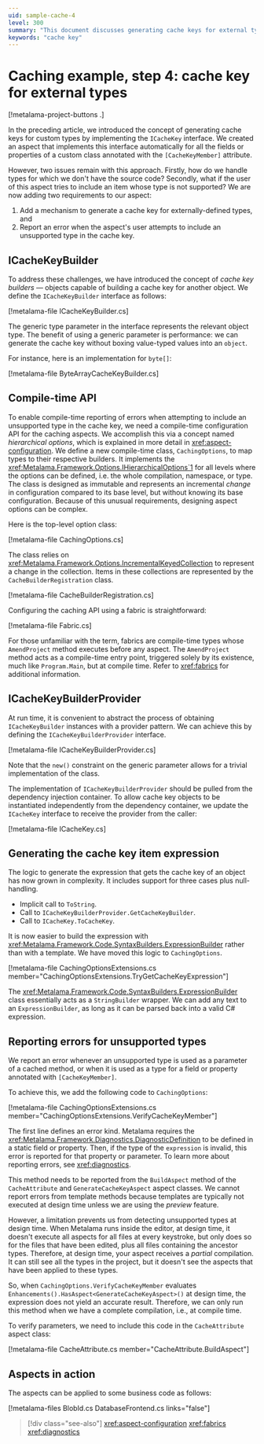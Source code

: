 ```yaml
---
uid: sample-cache-4
level: 300
summary: "This document discusses generating cache keys for external types by introducing cache key builders and compile-time error reporting for unsupported types."
keywords: "cache key"
---
```


# Caching example, step 4: cache key for external types

[!metalama-project-buttons .]

In the preceding article, we introduced the concept of generating cache keys for custom types by implementing
the `ICacheKey` interface. We created an aspect that implements this interface automatically for all the fields or
properties of a custom class annotated with the `[CacheKeyMember]` attribute.

However, two issues remain with this approach. Firstly, how do we handle types for which we don't have the source code?
Secondly, what if the user of this aspect tries to include an item whose type is not supported? We are now adding two
requirements to our aspect:

1. Add a mechanism to generate a cache key for externally-defined types, and
2. Report an error when the aspect's user attempts to include an unsupported type in the cache key.

## ICacheKeyBuilder

To address these challenges, we have introduced the concept of _cache key builders_ &mdash; objects capable of building
a
cache key for another object. We define the `ICacheKeyBuilder` interface as follows:

[!metalama-file ICacheKeyBuilder.cs]

The generic type parameter in the interface represents the relevant object type. The benefit of using a generic
parameter is performance: we can generate the cache key without boxing value-typed values into an `object`.

For instance, here is an implementation for `byte[]`:

[!metalama-file ByteArrayCacheKeyBuilder.cs]

## Compile-time API

To enable compile-time reporting of errors when attempting to include an unsupported type in the cache key, we need a
compile-time configuration API for the caching aspects. We accomplish this via a concept named _hierarchical options_,
which is explained in more detail in <xref:aspect-configuration>. We define a new compile-time class, `CachingOptions`,
to map types to their respective builders. It implements the <xref:Metalama.Framework.Options.IHierarchicalOptions`1>
for all levels where the options can be defined, i.e. the whole compilation, namespace, or type. The class is designed
as immutable and represents an incremental _change_ in configuration compared to its base level, but without knowing its
base configuration. Because of this unusual requirements, designing aspect options can be complex.

Here is the top-level option class:

[!metalama-file CachingOptions.cs]

The class relies on <xref:Metalama.Framework.Options.IncrementalKeyedCollection> to represent a change in the
collection. Items in these collections are represented by the `CacheBuilderRegistration` class.

[!metalama-file CacheBuilderRegistration.cs]

Configuring the caching API using a fabric is straightforward:

[!metalama-file Fabric.cs]

For those unfamiliar with the term, fabrics are compile-time types whose `AmendProject` method executes before any
aspect. The `AmendProject` method acts as a compile-time entry point, triggered solely by its existence, much
like `Program.Main`, but at compile time. Refer to <xref:fabrics> for additional information.

## ICacheKeyBuilderProvider

At run time, it is convenient to abstract the process of obtaining `ICacheKeyBuilder` instances with a provider pattern.
We can achieve this by defining the `ICacheKeyBuilderProvider` interface.

[!metalama-file ICacheKeyBuilderProvider.cs]

Note that the `new()` constraint on the generic parameter allows for a trivial implementation of the class.

The implementation of `ICacheKeyBuilderProvider` should be pulled from the dependency injection container. To allow
cache key objects to be instantiated independently from the dependency container, we update the `ICacheKey` interface to
receive the provider from the caller:

[!metalama-file ICacheKey.cs]

## Generating the cache key item expression

The logic to generate the expression that gets the cache key of an object has now grown in complexity. It includes
support for three cases plus null-handling.

* Implicit call to `ToString`.
* Call to `ICacheKeyBuilderProvider.GetCacheKeyBuilder`.
* Call to `ICacheKey.ToCacheKey`.

It is now easier to build the expression with <xref:Metalama.Framework.Code.SyntaxBuilders.ExpressionBuilder> rather
than with a template. We have moved this logic to `CachingOptions`.

[!metalama-file CachingOptionsExtensions.cs member="CachingOptionsExtensions.TryGetCacheKeyExpression"]

The <xref:Metalama.Framework.Code.SyntaxBuilders.ExpressionBuilder> class essentially acts as a `StringBuilder` wrapper.
We can add any text to an `ExpressionBuilder`, as long as it can be parsed back into a valid C# expression.

## Reporting errors for unsupported types

We report an error whenever an unsupported type is used as a parameter of a cached method, or when it is used as a type
for a field or property annotated with `[CacheKeyMember]`.

To achieve this, we add the following code to `CachingOptions`:

[!metalama-file CachingOptionsExtensions.cs member="CachingOptionsExtensions.VerifyCacheKeyMember"]

The first line defines an error kind. Metalama requires the <xref:Metalama.Framework.Diagnostics.DiagnosticDefinition>
to be defined in a static field or property. Then, if the type of the `expression` is invalid, this error is reported
for that property or parameter. To learn more about reporting errors, see <xref:diagnostics>.

This method needs to be reported from the `BuildAspect` method of the `CacheAttribute` and `GenerateCacheKeyAspect`
aspect classes. We cannot report errors from template methods because templates are typically not executed at design
time unless we are using the _preview_ feature.

However, a limitation prevents us from detecting unsupported types at design time. When Metalama runs inside the editor,
at design time, it doesn't execute all aspects for all files at every keystroke, but only does so for the files that
have been edited, plus all files containing the ancestor types. Therefore, at design time, your aspect receives a
_partial_ compilation. It can still see all the types in the project, but it doesn't see the aspects that have been
applied to these types.

So, when `CachingOptions.VerifyCacheKeyMember` evaluates `Enhancements().HasAspect<GenerateCacheKeyAspect>()` at design
time, the expression does not yield an accurate result. Therefore, we can only run this method when we have a complete
compilation, i.e., at compile time.

To verify parameters, we need to include this code in the `CacheAttribute` aspect class:

[!metalama-file CacheAttribute.cs member="CacheAttribute.BuildAspect"]

## Aspects in action

The aspects can be applied to some business code as follows:

[!metalama-files BlobId.cs DatabaseFrontend.cs links="false"]

> [!div class="see-also"]
> <xref:aspect-configuration>
> <xref:fabrics>
> <xref:diagnostics>


